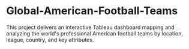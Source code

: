 # Global-American-Football-Teams
This project delivers an interactive Tableau dashboard mapping and analyzing the world's professional American football teams by location, league, country, and key attributes.

